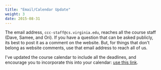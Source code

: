 ```yaml
---
title: "Email/Calendar Update"
weight: 3
date: 2015-08-31
---
```


The email address, `ccc-staff@cs.virginia.edu`, reaches all the course
staff (Dave, Samee, and Ori).  If you have a question that can be asked
publicly, its best to post it as a comment on the website.  But, for
things that don't belong as website comments, use that email address to
reach all of us.  

I've updated the course calendar to include all the deadlines, and
encourage you to incorporate this into your calendar: 
[use this link](https://www.google.com/calendar/ical/rmjagdrnmu3a9h2q5199lg4t28%40group.calendar.google.com/public/basic.ics).

<!--more-->
